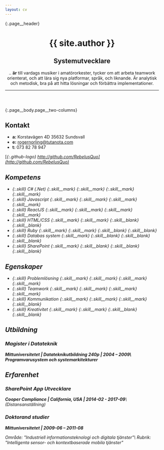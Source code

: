 ```yaml
---
layout: cv
---
```


{:.page__header}
<header>

# {{ site.author }}

## Systemutvecklare

.. **är** till vardags musiker i amatörorkester, tycker om att arbeta teamwork orienterat, och att lära sig nya platformar, språk, och liknande. Är analytisk och metodisk, bra på att hitta lösningar och förbättra implementationer.

---

</header>

{:.page__body.page__two-columns}
<main>

<div>

## Kontakt

- **a:** Korstavägen 4D 35632 Sundsvall
- **e:** rogernorling@tutanota.com
- **t:** 073 82 78 947

[<i/>{:.github-logo} http://github.com/RebelusQuo](http://github.com/RebelusQuo)

</div>

<div>

## Kompetens

- {:.skill} C# (.Net)       <i/>{:.skill__mark} <i/>{:.skill__mark} <i/>{:.skill__mark} <i/>{:.skill__mark}
- {:.skill} Javascript      <i/>{:.skill__mark} <i/>{:.skill__mark} <i/>{:.skill__mark} <i/>{:.skill__mark}
- {:.skill} ReactJS         <i/>{:.skill__mark} <i/>{:.skill__mark} <i/>{:.skill__mark} <i/>{:.skill__mark}
- {:.skill} HTML/CSS        <i/>{:.skill__mark} <i/>{:.skill__mark} <i/>{:.skill__blank} <i/>{:.skill__blank}
- {:.skill} Ruby            <i/>{:.skill__mark} <i/>{:.skill__mark} <i/>{:.skill__blank} <i/>{:.skill__blank}
- {:.skill} Databas system  <i/>{:.skill__mark} <i/>{:.skill__blank} <i/>{:.skill__blank} <i/>{:.skill__blank}
- {:.skill} SharePoint      <i/>{:.skill__mark} <i/>{:.skill__blank} <i/>{:.skill__blank} <i/>{:.skill__blank}

</div>

<div>

## Egenskaper

- {:.skill} Problemlösning  <i/>{:.skill__mark} <i/>{:.skill__mark} <i/>{:.skill__mark} <i/>{:.skill__mark}
- {:.skill} Teamwork        <i/>{:.skill__mark} <i/>{:.skill__mark} <i/>{:.skill__mark} <i/>{:.skill__mark}
- {:.skill} Kommunikation   <i/>{:.skill__mark} <i/>{:.skill__mark} <i/>{:.skill__mark} <i/>{:.skill__blank}
- {:.skill} Kreativitet     <i/>{:.skill__mark} <i/>{:.skill__mark} <i/>{:.skill__blank} <i/>{:.skill__blank}

</div>

<div>

## Utbildning

### Magister i Datateknik

**Mittuniversitetet \| Datateknikutbildning 240p \| 2004 – 2009\\
  Programvarusystem och systemarkitekturer**

</div>

<div>

## Erfarenhet

### SharePoint App Utvecklare

**Cooper Compliance \| California, USA \| 2014-02 - 2017-09**\\
(Distansanställning)

### Doktorand studier

**Mittuniversitetet \| 2009-06 – 2011-08**

Område: "Industriell informationsteknologi och digitala tjänster"\\
Rubrik: "Intelligenta sensor- och kontextbaserade mobila tjänster"

</div>

</main>
